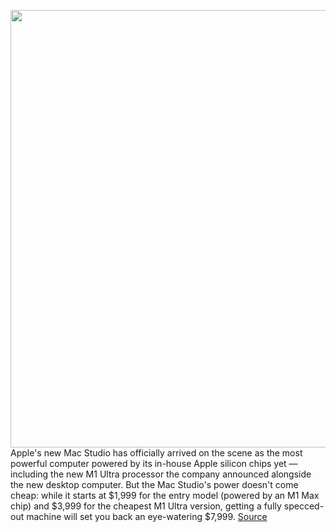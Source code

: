 <img src='https://cdn.vox-cdn.com/thumbor/K7N_NYoP90CwGB830J1kTSmc1w0=/0x0:1960x1306/1200x800/filters:focal(824x497:1136x809)/cdn.vox-cdn.com/uploads/chorus_image/image/70595419/Apple_Mac_Studio_Studio_Display_lifestyle_01_220308.0.jpg' width='700px' /><br/>
Apple's new Mac Studio has officially arrived on the scene as the most powerful computer powered by its in-house Apple silicon chips yet — including the new M1 Ultra processor the company announced alongside the new desktop computer. But the Mac Studio's power doesn't come cheap: while it starts at $1,999 for the entry model (powered by an M1 Max chip) and $3,999 for the cheapest M1 Ultra version, getting a fully specced-out machine will set you back an eye-watering $7,999.
<a href='https://www.theverge.com/2022/3/8/22967608/mac-studio-top-specs-price-cpu-gpu-m1-ultra-expensive'> Source <a/>